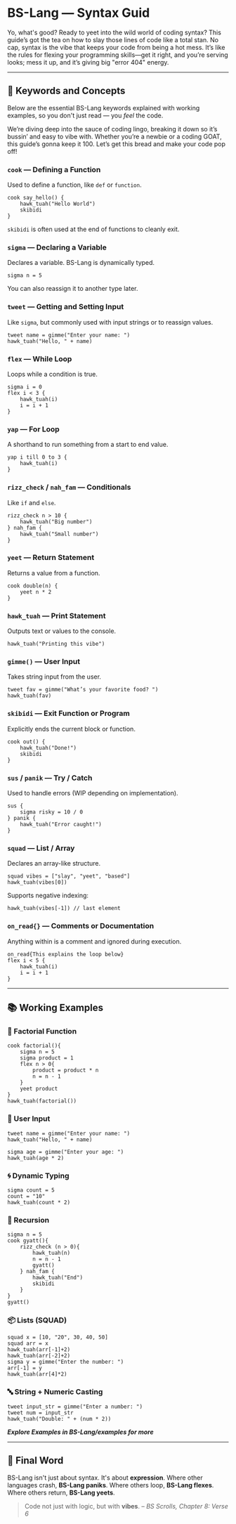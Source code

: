 # BS-Lang — Syntax Guid

Yo, what's good? Ready to yeet into the wild world of coding syntax? This guide’s got the tea on how to slay those lines of code like a total stan. No cap, syntax is the vibe that keeps your code from being a hot mess. It’s like the rules for flexing your programming skills—get it right, and you’re serving looks; mess it up, and it’s giving big "error 404" energy.

---

## 🔑 Keywords and Concepts

Below are the essential BS-Lang keywords explained with working examples, so you don't just read — you *feel* the code.

We’re diving deep into the sauce of coding lingo, breaking it down so it’s bussin’ and easy to vibe with. Whether you’re a newbie or a coding GOAT, this guide’s gonna keep it 100. Let’s get this bread and make your code pop off!

### `cook` — Defining a Function

Used to define a function, like `def` or `function`.

```bs
cook say_hello() {
    hawk_tuah("Hello World")
    skibidi
}
```

`skibidi` is often used at the end of functions to cleanly exit.

### `sigma` — Declaring a Variable

Declares a variable. BS-Lang is dynamically typed.

```bs
sigma n = 5
```

You can also reassign it to another type later.

### `tweet` — Getting and Setting Input

Like `sigma`, but commonly used with input strings or to reassign values.

```bs
tweet name = gimme("Enter your name: ")
hawk_tuah("Hello, " + name)
```

### `flex` — While Loop

Loops while a condition is true.

```bs
sigma i = 0
flex i < 3 {
    hawk_tuah(i)
    i = i + 1
}
```

### `yap` — For Loop

A shorthand to run something from a start to end value.

```bs
yap i till 0 to 3 {
    hawk_tuah(i)
}
```

### `rizz_check` / `nah_fam` — Conditionals

Like `if` and `else`.

```bs
rizz_check n > 10 {
    hawk_tuah("Big number")
} nah_fam {
    hawk_tuah("Small number")
}
```

### `yeet` — Return Statement

Returns a value from a function.

```bs
cook double(n) {
    yeet n * 2
}
```

### `hawk_tuah` — Print Statement

Outputs text or values to the console.

```bs
hawk_tuah("Printing this vibe")
```

### `gimme()` — User Input

Takes string input from the user.

```bs
tweet fav = gimme("What’s your favorite food? ")
hawk_tuah(fav)
```

### `skibidi` — Exit Function or Program

Explicitly ends the current block or function.

```bs
cook out() {
    hawk_tuah("Done!")
    skibidi
}
```

### `sus` / `panik` — Try / Catch

Used to handle errors (WIP depending on implementation).

```bs
sus {
    sigma risky = 10 / 0
} panik {
    hawk_tuah("Error caught!")
}
```

### `squad` — List / Array

Declares an array-like structure.

```bs
squad vibes = ["slay", "yeet", "based"]
hawk_tuah(vibes[0])
```

Supports negative indexing:

```bs
hawk_tuah(vibes[-1]) // last element
```

### `on_read{}` — Comments or Documentation

Anything within is a comment and ignored during execution.

```bs
on_read{This explains the loop below}
flex i < 5 {
    hawk_tuah(i)
    i = i + 1
}
```

---

## 📚 Working Examples

### 🧮 Factorial Function

```bs
cook factorial(){
    sigma n = 5
    sigma product = 1
    flex n > 0{
        product = product * n
        n = n - 1
    }
    yeet product
}
hawk_tuah(factorial())
```

### 🙋 User Input

```bs
tweet name = gimme("Enter your name: ")
hawk_tuah("Hello, " + name)

sigma age = gimme("Enter your age: ")
hawk_tuah(age * 2)
```

### 🌀 Dynamic Typing

```bs
sigma count = 5
count = "10"
hawk_tuah(count * 2)
```

### 🧬 Recursion

```bs
sigma n = 5
cook gyatt(){
    rizz_check (n > 0){
        hawk_tuah(n)
        n = n - 1
        gyatt()
    } nah_fam {
        hawk_tuah("End")
        skibidi
    }
}
gyatt()
```

### 📦 Lists (SQUAD)

```bs
squad x = [10, "20", 30, 40, 50]
squad arr = x
hawk_tuah(arr[-1]+2)
hawk_tuah(arr[-2]+2)
sigma y = gimme("Enter the number: ")
arr[-1] = y
hawk_tuah(arr[4]*2)
```

### 🔤 String + Numeric Casting

```bs
tweet input_str = gimme("Enter a number: ")
tweet num = input_str
hawk_tuah("Double: " + (num * 2))
```

<i><b>Explore Examples in BS-Lang/examples for more</b></i>

---

## 🙏 Final Word

BS-Lang isn't just about syntax. It's about **expression**.
Where other languages crash, **BS-Lang paniks**.
Where others loop, **BS-Lang flexes**.
Where others return, **BS-Lang yeets**.

> Code not just with logic, but with **vibes**.
> – *BS Scrolls, Chapter 8: Verse 6*
